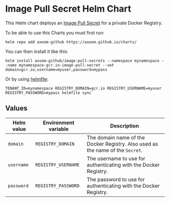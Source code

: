 # Image Pull Secret Helm Chart

This Helm chart deploys an [Image Pull Secret](https://kubernetes.io/docs/tasks/configure-pod-container/pull-image-private-registry/) for a private Docker Registry.

To be able to use this Charts you must first run:

    helm repo add axoom-github https://axoom.github.io/charts/

You can then install it like this:

    helm install axoom-github/image-pull-secrets --namespace mynamespace --name mynamespace-gcr.io-image-pull-secret --set domain=gcr.io,username=myuser,password=mypass

Or by using [helmfile](https://github.com/roboll/helmfile):

    TENANT_ID=mynamespace REGISTRY_DOMAIN=gcr.io REGISTRY_USERNAME=myuser REGISTRY_PASSWORD=mypass helmfile sync

## Values

| Helm value | Environment variable | Description                                                                    |
|------------|----------------------|--------------------------------------------------------------------------------|
| `domain`   | `REGISTRY_DOMAIN`    | The domain name of the Docker Registry. Also used as the name of the `Secret`. |
| `username` | `REGISTRY_USERNAME`  | The username to use for authenticating with the Docker Registry.               |
| `password` | `REGISTRY_PASSWORD`  | The password to use for authenticating with the Docker Registry.               |
